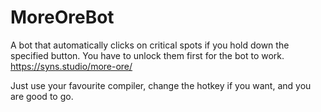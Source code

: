# MoreOreBot

A bot that automatically clicks on critical spots if you hold down the specified button.
You have to unlock them first for the bot to work.
https://syns.studio/more-ore/

Just use your favourite compiler, change the hotkey if you want, and you are good to go.
